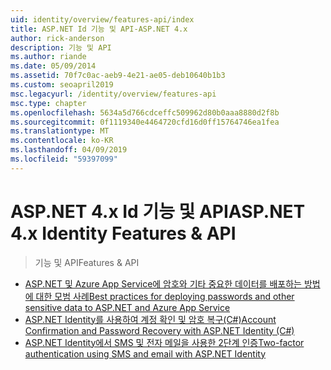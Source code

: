 ```yaml
---
uid: identity/overview/features-api/index
title: ASP.NET Id 기능 및 API-ASP.NET 4.x
author: rick-anderson
description: 기능 및 API
ms.author: riande
ms.date: 05/09/2014
ms.assetid: 70f7c0ac-aeb9-4e21-ae05-deb10640b1b3
ms.custom: seoapril2019
msc.legacyurl: /identity/overview/features-api
msc.type: chapter
ms.openlocfilehash: 5634a5d766cdceffc509962d80b0aaa8880d2f8b
ms.sourcegitcommit: 0f1119340e4464720cfd16d0ff15764746ea1fea
ms.translationtype: MT
ms.contentlocale: ko-KR
ms.lasthandoff: 04/09/2019
ms.locfileid: "59397099"
---
```

# <a name="aspnet-4x-identity-features--api"></a><span data-ttu-id="a8865-103">ASP.NET 4.x Id 기능 및 API</span><span class="sxs-lookup"><span data-stu-id="a8865-103">ASP.NET 4.x Identity Features & API</span></span>

> <span data-ttu-id="a8865-104">기능 및 API</span><span class="sxs-lookup"><span data-stu-id="a8865-104">Features & API</span></span>


- [<span data-ttu-id="a8865-105">ASP.NET 및 Azure App Service에 암호와 기타 중요한 데이터를 배포하는 방법에 대한 모범 사례</span><span class="sxs-lookup"><span data-stu-id="a8865-105">Best practices for deploying passwords and other sensitive data to ASP.NET and Azure App Service</span></span>](best-practices-for-deploying-passwords-and-other-sensitive-data-to-aspnet-and-azure.md)
- [<span data-ttu-id="a8865-106">ASP.NET Identity를 사용하여 계정 확인 및 암호 복구(C#)</span><span class="sxs-lookup"><span data-stu-id="a8865-106">Account Confirmation and Password Recovery with ASP.NET Identity (C#)</span></span>](account-confirmation-and-password-recovery-with-aspnet-identity.md)
- [<span data-ttu-id="a8865-107">ASP.NET Identity에서 SMS 및 전자 메일을 사용한 2단계 인증</span><span class="sxs-lookup"><span data-stu-id="a8865-107">Two-factor authentication using SMS and email with ASP.NET Identity</span></span>](two-factor-authentication-using-sms-and-email-with-aspnet-identity.md)
